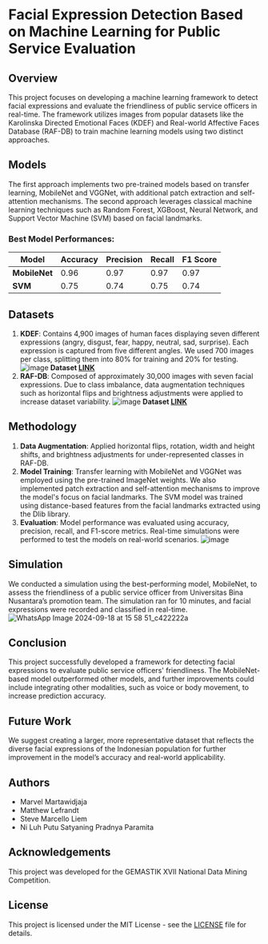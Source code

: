 # Facial Expression Detection Based on Machine Learning for Public Service Evaluation

## Overview
This project focuses on developing a machine learning framework to detect facial expressions and evaluate the friendliness of public service officers in real-time. The framework utilizes images from popular datasets like the Karolinska Directed Emotional Faces (KDEF) and Real-world Affective Faces Database (RAF-DB) to train machine learning models using two distinct approaches.

## Models
The first approach implements two pre-trained models based on transfer learning, MobileNet and VGGNet, with additional patch extraction and self-attention mechanisms. The second approach leverages classical machine learning techniques such as Random Forest, XGBoost, Neural Network, and Support Vector Machine (SVM) based on facial landmarks.

### Best Model Performances:

| Model          | Accuracy | Precision | Recall | F1 Score |
|----------------|----------|-----------|--------|----------|
| **MobileNet**  | 0.96      | 0.97       | 0.97    | 0.97      |
| **SVM**        | 0.75      | 0.74       | 0.75    | 0.74      |

## Datasets
1. **KDEF**: Contains 4,900 images of human faces displaying seven different expressions (angry, disgust, fear, happy, neutral, sad, surprise). Each expression is captured from five different angles. We used 700 images per class, splitting them into 80% for training and 20% for testing.
![image](https://github.com/user-attachments/assets/4d5aaeef-42fb-4c5b-887e-09b502f80556)
**Dataset [LINK](https://www.kaggle.com/datasets/tom99763/testtt)**
3. **RAF-DB**: Composed of approximately 30,000 images with seven facial expressions. Due to class imbalance, data augmentation techniques such as horizontal flips and brightness adjustments were applied to increase dataset variability.
![image](https://github.com/user-attachments/assets/92c48dec-f8fd-42ed-8603-e04eeb25a2dc)
**Dataset [LINK](https://www.kaggle.com/datasets/raufmomin/facial-expressions-dataset)**

## Methodology
1. **Data Augmentation**: Applied horizontal flips, rotation, width and height shifts, and brightness adjustments for under-represented classes in RAF-DB.
2. **Model Training**: Transfer learning with MobileNet and VGGNet was employed using the pre-trained ImageNet weights. We also implemented patch extraction and self-attention mechanisms to improve the model's focus on facial landmarks. The SVM model was trained using distance-based features from the facial landmarks extracted using the Dlib library.
3. **Evaluation**: Model performance was evaluated using accuracy, precision, recall, and F1-score metrics. Real-time simulations were performed to test the models on real-world scenarios.
![image](https://github.com/user-attachments/assets/a4387a84-54e8-4ac3-9b2e-7716089d8ba8)

## Simulation
We conducted a simulation using the best-performing model, MobileNet, to assess the friendliness of a public service officer from Universitas Bina Nusantara’s promotion team. The simulation ran for 10 minutes, and facial expressions were recorded and classified in real-time.
![WhatsApp Image 2024-09-18 at 15 58 51_c422222a](https://github.com/user-attachments/assets/cfa4d55a-d36d-4a83-9cc5-612d52247d81)


## Conclusion
This project successfully developed a framework for detecting facial expressions to evaluate public service officers' friendliness. The MobileNet-based model outperformed other models, and further improvements could include integrating other modalities, such as voice or body movement, to increase prediction accuracy.

## Future Work
We suggest creating a larger, more representative dataset that reflects the diverse facial expressions of the Indonesian population for further improvement in the model’s accuracy and real-world applicability.

## Authors
- Marvel Martawidjaja
- Matthew Lefrandt
- Steve Marcello Liem
- Ni Luh Putu Satyaning Pradnya Paramita

## Acknowledgements
This project was developed for the GEMASTIK XVII National Data Mining Competition.

## License
This project is licensed under the MIT License - see the [LICENSE](LICENSE) file for details.

